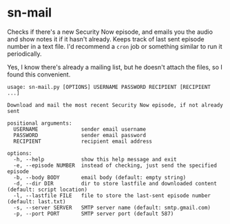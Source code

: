 # sn-mail
Checks if there's a new Security Now episode, and emails you the audio and show notes it if it hasn't already. Keeps track of last sent episode number in a text file. I'd recommend a `cron` job or something similar to run it periodically.

Yes, I know there's already a mailing list, but he doesn't attach the files, so I found this convenient.


```
usage: sn-mail.py [OPTIONS] USERNAME PASSWORD RECIPIENT [RECIPIENT ...]

Download and mail the most recent Security Now episode, if not already sent

positional arguments:
  USERNAME              sender email username
  PASSWORD              sender email password
  RECIPIENT             recipient email address

options:
  -h, --help            show this help message and exit
  -e, --episode NUMBER  instead of checking, just send the specified episode
  -b, --body BODY       email body (default: empty string)
  -d, --dir DIR         dir to store lastfile and downloaded content (default: script location)
  -l, --lastfile FILE   file to store the last-sent episode number (default: last.txt)
  -s, --server SERVER   SMTP server name (default: smtp.gmail.com)
  -p, --port PORT       SMTP server port (default 587)
```
